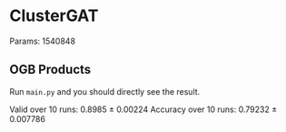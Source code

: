 # ClusterGAT 
Params: 1540848

## OGB Products
Run `main.py` and you should directly see the result.

Valid over 10 runs: 0.8985 ± 0.00224
Accuracy over 10 runs: 0.79232 ± 0.007786 
